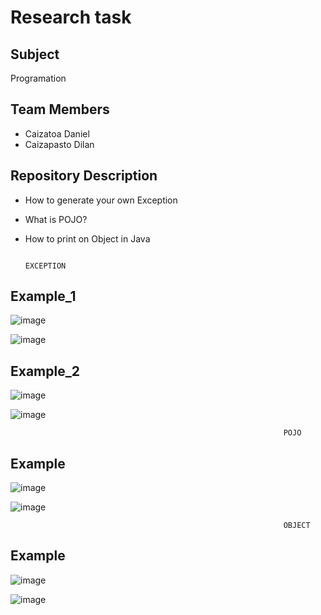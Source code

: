 # Research task

## Subject
Programation

## Team Members
- Caizatoa Daniel
- Caizapasto Dilan

## Repository Description
- How to generate your own Exception 
- What is POJO?
- How to print on Object in Java

                                                                 EXCEPTION

##  Example_1
![image](https://github.com/DanyCt/Research_Task/assets/120155895/4955a5e6-95d2-4cc4-b9ab-1e03868c05c6)

![image](https://github.com/DanyCt/Research_Task/assets/120155895/5388e299-5f8b-45c7-b64c-7f00221c15fb)

##  Example_2

![image](https://github.com/DanyCt/Research_Task/assets/120155895/79b15cb3-900c-467c-85fb-cbc0a74d7645)

![image](https://github.com/DanyCt/Research_Task/assets/120155895/840f8a21-f8ad-411b-989f-111c78b34946)




                                                                 POJO
##  Example

![image](https://github.com/DanyCt/Research_Task/assets/120155895/9ea26b1e-a8ab-4fa2-80df-fa31085c4c74)

![image](https://github.com/DanyCt/Research_Task/assets/120155895/742f319b-7070-42cf-b3e6-980b0e58d5e7)




                                                                 OBJECT
##  Example 
![image](https://github.com/DanyCt/Research_Task/assets/120155895/f2ae2412-079a-4373-a36f-d2bdc14f62ba)

![image](https://github.com/DanyCt/Research_Task/assets/120155895/6072817e-df41-47cf-b977-dcdbe4d1ec2f)
